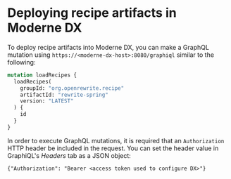 # Deploying recipe artifacts in Moderne DX

To deploy recipe artifacts into Moderne DX, you can make a GraphQL mutation using `https://<moderne-dx-host>:8080/graphiql` similar to the following:

```graphql
mutation loadRecipes {
  loadRecipes(
    groupId: "org.openrewrite.recipe"
    artifactId: "rewrite-spring"
    version: "LATEST"
  ) {
    id
  }
}
```

In order to execute GraphQL mutations, it is required that an `Authorization` HTTP header be included in the request. You can set the header value in GraphiQL's _Headers_ tab as a JSON object:
```shell
{"Authorization": "Bearer <access token used to configure DX>"}
```

